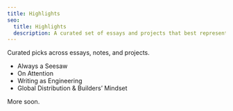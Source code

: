 ```yaml
---
title: Highlights
seo:
  title: Highlights
  description: A curated set of essays and projects that best represent my work.
---
```


Curated picks across essays, notes, and projects.

- Always a Seesaw
- On Attention
- Writing as Engineering
- Global Distribution & Builders’ Mindset

More soon.


